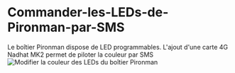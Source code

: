 # Commander-les-LEDs-de-Pironman-par-SMS
Le boîtier Pironman dispose de LED programmables. L'ajout d'une carte 4G Nadhat MK2 permet de piloter la couleur par SMS
![Modifier la couleur des LEDs du boîtier Pironman](https://www.framboise314.fr/wp-content/uploads/2023/01/pironman_86.jpg "Modifier la couleur des LEDs du boîtier Pironman")
